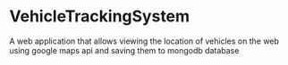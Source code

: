 # VehicleTrackingSystem
 A web application that allows viewing the location of vehicles on the web using google maps api and saving them to mongodb database
